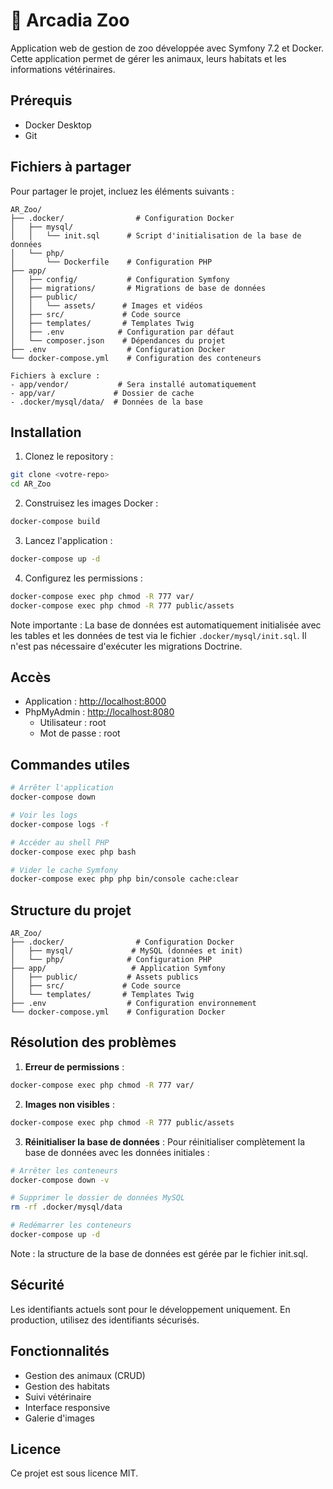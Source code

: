# 🦁 Arcadia Zoo

Application web de gestion de zoo développée avec Symfony 7.2 et Docker. Cette application permet de gérer les animaux, leurs habitats et les informations vétérinaires.

## Prérequis

- Docker Desktop
- Git

## Fichiers à partager

Pour partager le projet, incluez les éléments suivants :

```
AR_Zoo/
├── .docker/                # Configuration Docker
│   ├── mysql/
│   │   └── init.sql      # Script d'initialisation de la base de données
│   └── php/
│       └── Dockerfile    # Configuration PHP
├── app/
│   ├── config/           # Configuration Symfony
│   ├── migrations/       # Migrations de base de données
│   ├── public/
│   │   └── assets/      # Images et vidéos
│   ├── src/             # Code source
│   ├── templates/       # Templates Twig
│   ├── .env            # Configuration par défaut
│   └── composer.json    # Dépendances du projet
├── .env                  # Configuration Docker
└── docker-compose.yml    # Configuration des conteneurs

Fichiers à exclure :
- app/vendor/           # Sera installé automatiquement
- app/var/             # Dossier de cache
- .docker/mysql/data/  # Données de la base
```

## Installation

1. Clonez le repository :

```bash
git clone <votre-repo>
cd AR_Zoo
```

2. Construisez les images Docker :

```bash
docker-compose build
```

3. Lancez l'application :

```bash
docker-compose up -d
```

4. Configurez les permissions :

```bash
docker-compose exec php chmod -R 777 var/
docker-compose exec php chmod -R 777 public/assets
```

Note importante : La base de données est automatiquement initialisée avec les tables et les données de test via le fichier `.docker/mysql/init.sql`. Il n'est pas nécessaire d'exécuter les migrations Doctrine.

## Accès

- Application : [http://localhost:8000](http://localhost:8000)
- PhpMyAdmin : [http://localhost:8080](http://localhost:8080)
  - Utilisateur : root
  - Mot de passe : root

## Commandes utiles

```bash
# Arrêter l'application
docker-compose down

# Voir les logs
docker-compose logs -f

# Accéder au shell PHP
docker-compose exec php bash

# Vider le cache Symfony
docker-compose exec php php bin/console cache:clear
```

## Structure du projet

```
AR_Zoo/
├── .docker/                # Configuration Docker
│   ├── mysql/             # MySQL (données et init)
│   └── php/              # Configuration PHP
├── app/                   # Application Symfony
│   ├── public/           # Assets publics
│   ├── src/             # Code source
│   └── templates/       # Templates Twig
├── .env                  # Configuration environnement
└── docker-compose.yml    # Configuration Docker
```

## Résolution des problèmes

1. **Erreur de permissions** :

```bash
docker-compose exec php chmod -R 777 var/
```

2. **Images non visibles** :

```bash
docker-compose exec php chmod -R 777 public/assets
```

3. **Réinitialiser la base de données** :
   Pour réinitialiser complètement la base de données avec les données initiales :

```bash
# Arrêter les conteneurs
docker-compose down -v

# Supprimer le dossier de données MySQL
rm -rf .docker/mysql/data

# Redémarrer les conteneurs
docker-compose up -d
```

Note : la structure de la base de données est gérée par le fichier init.sql.

## Sécurité

Les identifiants actuels sont pour le développement uniquement. En production, utilisez des identifiants sécurisés.

## Fonctionnalités

- Gestion des animaux (CRUD)
- Gestion des habitats
- Suivi vétérinaire
- Interface responsive
- Galerie d'images

## Licence

Ce projet est sous licence MIT.
